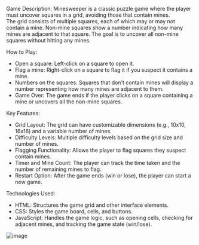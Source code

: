 Game Description:
Minesweeper is a classic puzzle game where the player must uncover squares in a grid, avoiding those that contain mines. \
The grid consists of multiple squares, each of which may or may not contain a mine. Non-mine squares show a number indicating how many mines are adjacent to that square. 
The goal is to uncover all non-mine squares without hitting any mines.

How to Play:
- Open a square: Left-click on a square to open it.
- Flag a mine: Right-click on a square to flag it if you suspect it contains a mine.
- Numbers on the squares: Squares that don't contain mines will display a number representing how many mines are adjacent to them.
- Game Over: The game ends if the player clicks on a square containing a mine or uncovers all the non-mine squares.
  
Key Features:
- Grid Layout: The grid can have customizable dimensions (e.g., 10x10, 16x16) and a variable number of mines.
- Difficulty Levels: Multiple difficulty levels based on the grid size and number of mines.
- Flagging Functionality: Allows the player to flag squares they suspect contain mines.
- Timer and Mine Count: The player can track the time taken and the number of remaining mines to flag.
- Restart Option: After the game ends (win or lose), the player can start a new game.

Technologies Used:
- HTML: Structures the game grid and other interface elements.
- CSS: Styles the game board, cells, and buttons.
- JavaScript: Handles the game logic, such as opening cells, checking for adjacent mines, and tracking the game state (win/lose).


![image](https://github.com/user-attachments/assets/1744bd6c-ed1f-46d0-bd31-b10db0b10670)
